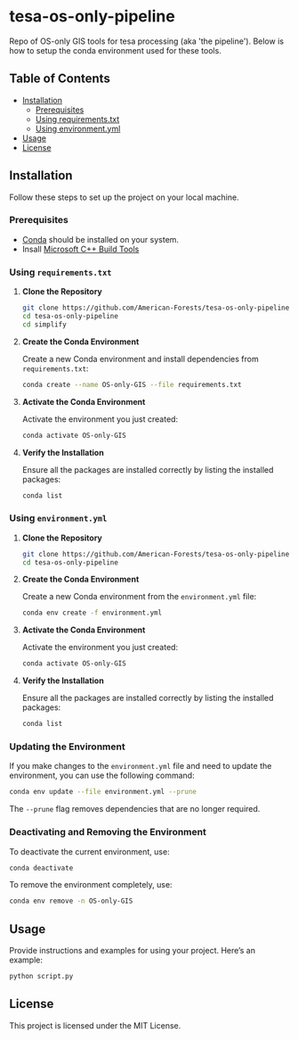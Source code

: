 # tesa-os-only-pipeline

Repo of OS-only GIS tools for tesa processing (aka 'the pipeline'). Below is how to setup the conda environment used for these tools.

## Table of Contents

- [Installation](#installation)
  - [Prerequisites](#prerequisites)
  - [Using requirements.txt](#using-requirementstxt)
  - [Using environment.yml](#using-environmentyml)
- [Usage](#usage)
- [License](#license)

## Installation

Follow these steps to set up the project on your local machine.

### Prerequisites

- [Conda](https://docs.conda.io/projects/conda/en/latest/user-guide/install/index.html) should be installed on your system.
- Insall [Microsoft C++ Build Tools](https://visualstudio.microsoft.com/visual-cpp-build-tools/)

### Using `requirements.txt`

1. **Clone the Repository**

   ```sh
   git clone https://github.com/American-Forests/tesa-os-only-pipeline.git
   cd tesa-os-only-pipeline
   cd simplify
   ```

2. **Create the Conda Environment**

   Create a new Conda environment and install dependencies from `requirements.txt`:

   ```sh
   conda create --name OS-only-GIS --file requirements.txt
   ```

3. **Activate the Conda Environment**

   Activate the environment you just created:

   ```sh
   conda activate OS-only-GIS
   ```

4. **Verify the Installation**

   Ensure all the packages are installed correctly by listing the installed packages:

   ```sh
   conda list
   ```

### Using `environment.yml`

1. **Clone the Repository**

   ```sh
   git clone https://github.com/American-Forests/tesa-os-only-pipeline.git
   cd tesa-os-only-pipeline
   ```

2. **Create the Conda Environment**

   Create a new Conda environment from the `environment.yml` file:

   ```sh
   conda env create -f environment.yml
   ```

3. **Activate the Conda Environment**

   Activate the environment you just created:

   ```sh
   conda activate OS-only-GIS
   ```

4. **Verify the Installation**

   Ensure all the packages are installed correctly by listing the installed packages:

   ```sh
   conda list
   ```

### Updating the Environment

If you make changes to the `environment.yml` file and need to update the environment, you can use the following command:

```sh
conda env update --file environment.yml --prune
```

The `--prune` flag removes dependencies that are no longer required.

### Deactivating and Removing the Environment

To deactivate the current environment, use:

```sh
conda deactivate
```

To remove the environment completely, use:

```sh
conda env remove -n OS-only-GIS
```

## Usage

Provide instructions and examples for using your project. Here’s an example:

```sh
python script.py
```

## License

This project is licensed under the MIT License.
